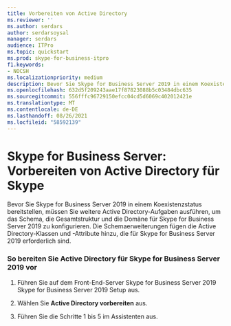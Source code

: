 ```yaml
---
title: Vorbereiten von Active Directory
ms.reviewer: ''
ms.author: serdars
author: serdarsoysal
manager: serdars
audience: ITPro
ms.topic: quickstart
ms.prod: skype-for-business-itpro
f1.keywords:
- NOCSH
ms.localizationpriority: medium
description: Bevor Sie Skype for Business Server 2019 in einem Koexistenzstatus bereitstellen, müssen Sie einige weitere Active Directory-Aufgaben ausführen, um das Schema, die Gesamtstruktur und die Domäne für Skype for Business Server 2019 zu konfigurieren. Die Schemaerweiterungen fügen die Active Directory-Klassen und -Attribute hinzu, die für Skype for Business Server 2019 erforderlich sind. Weitere Informationen finden Sie im Thema "Vorbereiten von Active Directory Domain Services für Skype for Business Server 2019".
ms.openlocfilehash: 632d5f209243aae17f87823088b5c03484dbc635
ms.sourcegitcommit: 556fffc96729150efcc04cd5d6069c402012421e
ms.translationtype: MT
ms.contentlocale: de-DE
ms.lasthandoff: 08/26/2021
ms.locfileid: "58592139"
---
```

# <a name="skype-for-business-server-prepare-active-directory-for-skype"></a>Skype for Business Server: Vorbereiten von Active Directory für Skype

Bevor Sie Skype for Business Server 2019 in einem Koexistenzstatus bereitstellen, müssen Sie weitere Active Directory-Aufgaben ausführen, um das Schema, die Gesamtstruktur und die Domäne für Skype for Business Server 2019 zu konfigurieren. Die Schemaerweiterungen fügen die Active Directory-Klassen und -Attribute hinzu, die für Skype for Business Server 2019 erforderlich sind. <!-- For more information, see the topic 
[Preparing Active Directory Domain Services for Skype for Business Server 2019](../deployment/deploying-lync-server-2013/preparing-active-directory-domain-services-for-lync-server-2013.md). -->
  
### <a name="to-prepare-active-directory-for-skype-for-business-server-2019"></a>So bereiten Sie Active Directory für Skype for Business Server 2019 vor

1. Führen Sie auf dem Front-End-Server Skype for Business Server 2019 Skype for Business Server 2019 Setup aus.
    
2. Wählen Sie **Active Directory vorbereiten** aus.
  
3. Führen Sie die Schritte 1 bis 5 im Assistenten aus.

  


